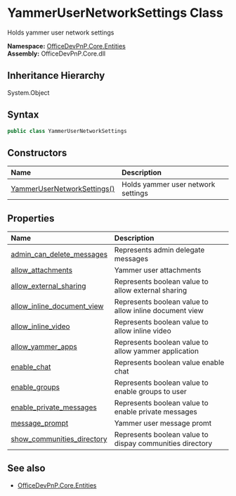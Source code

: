 # YammerUserNetworkSettings Class
 Holds yammer user network settings   

**Namespace:** [OfficeDevPnP.Core.Entities](OfficeDevPnP.Core.Entities.md)  
**Assembly:** OfficeDevPnP.Core.dll  
## Inheritance Hierarchy
System.Object  
## Syntax
```C#
public class YammerUserNetworkSettings
```
## Constructors
|**Name**|**Description**|
|:-----|:-----|
| [YammerUserNetworkSettings()](OfficeDevPnP.Core.Entities.YammerUserNetworkSettings.ctor1.md) |  Holds yammer user network settings 
## Properties
|**Name**|**Description**|
|:-----|:-----|
| [admin_can_delete_messages](OfficeDevPnP.Core.Entities.YammerUserNetworkSettings.admin_can_delete_messages.md) | Represents admin delegate messages
| [allow_attachments](OfficeDevPnP.Core.Entities.YammerUserNetworkSettings.allow_attachments.md) | Yammer user attachments
| [allow_external_sharing](OfficeDevPnP.Core.Entities.YammerUserNetworkSettings.allow_external_sharing.md) | Represents boolean value to allow external sharing
| [allow_inline_document_view](OfficeDevPnP.Core.Entities.YammerUserNetworkSettings.allow_inline_document_view.md) | Represents boolean value to allow inline document view
| [allow_inline_video](OfficeDevPnP.Core.Entities.YammerUserNetworkSettings.allow_inline_video.md) | Represents boolean value to allow inline video
| [allow_yammer_apps](OfficeDevPnP.Core.Entities.YammerUserNetworkSettings.allow_yammer_apps.md) | Represents boolean value to allow yammer application
| [enable_chat](OfficeDevPnP.Core.Entities.YammerUserNetworkSettings.enable_chat.md) | Represents boolean value enable chat
| [enable_groups](OfficeDevPnP.Core.Entities.YammerUserNetworkSettings.enable_groups.md) | Represents boolean value to enable groups to user
| [enable_private_messages](OfficeDevPnP.Core.Entities.YammerUserNetworkSettings.enable_private_messages.md) | Represents boolean value to enable private messages
| [message_prompt](OfficeDevPnP.Core.Entities.YammerUserNetworkSettings.message_prompt.md) | Yammer user message promt
| [show_communities_directory](OfficeDevPnP.Core.Entities.YammerUserNetworkSettings.show_communities_directory.md) | Represents boolean value to dispay communities directory
## See also
- [OfficeDevPnP.Core.Entities](OfficeDevPnP.Core.Entities.md)
